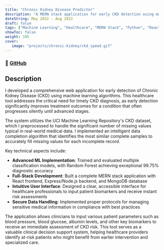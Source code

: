 ```yaml
---
title: "Chronic Kidney Disease Predictor"
description: "A MERN stack application for early CKD detection using machine learning"
dateString: May 2022 - Aug 2022
draft: false
tags: ["Machine Learning", "Healthcare", "MERN Stack", "Python", "React", "MongoDB", "Flask", "Random Forest", "XGBoost"]
showToc: false
weight: 105
cover:
   image: "projects/chronic-kidney/ckd_speed.gif"
--- 
```

### 🔗 [GitHub](https://github.com/faseehahmed26/Kidney-Detection)

## Description

I developed a comprehensive web application for early detection of Chronic Kidney Disease (CKD) using machine learning algorithms. This healthcare tool addresses the critical need for timely CKD diagnosis, as early detection significantly improves treatment outcomes for a condition that often progresses silently until advanced stages.

The system utilizes the UCI Machine Learning Repository's CKD dataset, which I preprocessed to handle the significant number of missing values typical in real-world medical data. I implemented an intelligent data completion algorithm that identifies the most similar complete samples to accurately fill missing values for each incomplete record.

Key technical aspects include:

- **Advanced ML Implementation**: Trained and evaluated multiple classification models, with Random Forest achieving exceptional 99.75% diagnostic accuracy
- **Full-Stack Development**: Built a complete MERN stack application with React frontend, Express/Node.js backend, and MongoDB database
- **Intuitive User Interface**: Designed a clear, accessible interface for healthcare professionals to input patient biomarkers and receive instant risk assessments
- **Secure Data Handling**: Implemented proper protocols for managing sensitive medical information in compliance with best practices

The application allows clinicians to input various patient parameters such as blood pressure, blood glucose, albumin levels, and other key biomarkers to receive an immediate assessment of CKD risk. This tool serves as a valuable clinical decision support system, helping healthcare providers identify at-risk patients who might benefit from earlier intervention and specialized care.